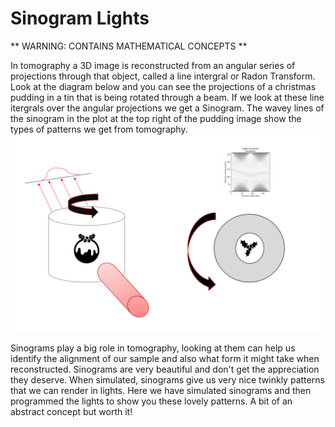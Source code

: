 # Sinogram Lights

** WARNING: CONTAINS MATHEMATICAL CONCEPTS **

In tomography a 3D image is reconstructed from an angular series of projections through that object, called a line intergral or Radon Transform. Look at the diagram below and you can see the projections of a christmas pudding in a tin that is being rotated through a beam.  If we look at these line itergrals over the angular projections we get a Sinogram. The wavey lines of the sinogram in the plot at the top right of the pudding image show the types of patterns we get from tomography.
![image](./assets/images/sinogram_lights/sinogram_pudding.PNG)

Sinograms play a big role in tomography, looking at them can help us identify the alignment of our sample and also what form it might take when reconstructed. Sinograms are very beautiful and don't get the appreciation they deserve. When simulated, sinograms give us  very nice twinkly patterns that we can render in lights. Here we have simulated sinograms and then programmed the lights to show you these lovely patterns. A bit of an abstract concept but worth it!